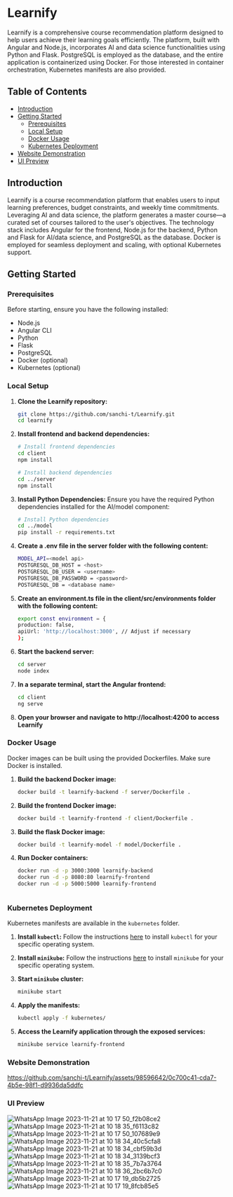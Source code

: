 # Learnify

Learnify is a comprehensive course recommendation platform designed to help users achieve their learning goals efficiently. The platform, built with Angular and Node.js, incorporates AI and data science functionalities using Python and Flask. PostgreSQL is employed as the database, and the entire application is containerized using Docker. For those interested in container orchestration, Kubernetes manifests are also provided.

## Table of Contents
- [Introduction](#introduction)
- [Getting Started](#getting-started)
  - [Prerequisites](#prerequisites)
  - [Local Setup](#local-setup)
  - [Docker Usage](#docker-usage)
  - [Kubernetes Deployment](#kubernetes-deployment)
- [Website Demonstration](#website-demonstration)
- [UI Preview](#ui-preview)

## Introduction

Learnify is a course recommendation platform that enables users to input learning preferences, budget constraints, and weekly time commitments. Leveraging AI and data science, the platform generates a master course—a curated set of courses tailored to the user's objectives. The technology stack includes Angular for the frontend, Node.js for the backend, Python and Flask for AI/data science, and PostgreSQL as the database. Docker is employed for seamless deployment and scaling, with optional Kubernetes support.

## Getting Started

### Prerequisites

Before starting, ensure you have the following installed:

- Node.js
- Angular CLI
- Python
- Flask
- PostgreSQL
- Docker (optional)
- Kubernetes (optional)

### Local Setup

1. **Clone the Learnify repository:**

   ```bash
   git clone https://github.com/sanchi-t/Learnify.git
   cd learnify

2. **Install frontend and backend dependencies:**

   ```bash
   # Install frontend dependencies
   cd client
   npm install

   # Install backend dependencies
   cd ../server
   npm install

3. **Install Python Dependencies:**
    Ensure you have the required Python dependencies installed for the AI/model component:

    ```bash
    # Install Python dependencies
    cd ../model
    pip install -r requirements.txt

4. **Create a .env file in the server folder with the following content:**

    ```bash
    MODEL_API=<model api>
    POSTGRESQL_DB_HOST = <host>
    POSTGRESQL_DB_USER = <username>
    POSTGRESQL_DB_PASSWORD = <password>
    POSTGRESQL_DB = <database name>


5. **Create an environment.ts file in the client/src/environments folder with the following content:**

    ```bash
    export const environment = {
    production: false,
    apiUrl: 'http://localhost:3000', // Adjust if necessary
    };

6. **Start the backend server:**

    ```bash
    cd server
    node index

7. **In a separate terminal, start the Angular frontend:**

    ```bash
    cd client
    ng serve


8. **Open your browser and navigate to http://localhost:4200 to access Learnify**



### Docker Usage

Docker images can be built using the provided Dockerfiles. Make sure Docker is installed.

1. **Build the backend Docker image:**

   ```bash
   docker build -t learnify-backend -f server/Dockerfile .


2. **Build the frontend Docker image:**

   ```bash
   docker build -t learnify-frontend -f client/Dockerfile .

3. **Build the flask Docker image:**

   ```bash
   docker build -t learnify-model -f model/Dockerfile .

4. **Run Docker containers:**

    ```bash
    docker run -d -p 3000:3000 learnify-backend
    docker run -d -p 8080:80 learnify-frontend
    docker run -d -p 5000:5000 learnify-frontend



### Kubernetes Deployment
Kubernetes manifests are available in the `kubernetes` folder.


1. **Install `kubectl`:**
Follow the instructions [here](https://kubernetes.io/docs/tasks/tools/) to install `kubectl` for your specific operating system.


2. **Install `minikube`:**
Follow the instructions [here](https://minikube.sigs.k8s.io/docs/start/) to install `minikube` for your specific operating system.


3. **Start `minikube` cluster:**

   ```bash
   minikube start

4. **Apply the manifests:**

   ```bash
   kubectl apply -f kubernetes/


5. **Access the Learnify application through the exposed services:**

   ```bash
   minikube service learnify-frontend

### Website Demonstration

https://github.com/sanchi-t/Learnify/assets/98596642/0c700c41-cda7-4b5e-98f1-d9936da5ddfc

### UI Preview

![WhatsApp Image 2023-11-21 at 10 17 50_f2b08ce2](https://github.com/sanchi-t/Learnify/assets/98596642/5e7533c3-d2a4-4ad1-a087-d01ec4cb8100)
![WhatsApp Image 2023-11-21 at 10 18 35_f6113c82](https://github.com/sanchi-t/Learnify/assets/98596642/a65f5373-d150-4815-8734-788b23d48c4d)
![WhatsApp Image 2023-11-21 at 10 17 50_107689e9](https://github.com/sanchi-t/Learnify/assets/98596642/a58bbaac-37d4-4273-a1a0-dd9c77afa9eb)
![WhatsApp Image 2023-11-21 at 10 18 34_40c5cfa8](https://github.com/sanchi-t/Learnify/assets/98596642/9271f84a-c4bf-4eb2-97d9-2edd3c5ccf32)
![WhatsApp Image 2023-11-21 at 10 18 34_cbf59b3d](https://github.com/sanchi-t/Learnify/assets/98596642/ffba076b-bbad-4a2f-a8e4-b15a10e613eb)
![WhatsApp Image 2023-11-21 at 10 18 34_3139bcf3](https://github.com/sanchi-t/Learnify/assets/98596642/68dd067d-94b0-433b-8018-f66386fa537e)
![WhatsApp Image 2023-11-21 at 10 18 35_7b7a3764](https://github.com/sanchi-t/Learnify/assets/98596642/b5571cb3-2c24-4a19-9a82-3d199619735b)
![WhatsApp Image 2023-11-21 at 10 18 36_2bc6b7c0](https://github.com/sanchi-t/Learnify/assets/98596642/0876eb6b-707f-4583-abd8-1452b510b9d2)
![WhatsApp Image 2023-11-21 at 10 17 19_db5b2725](https://github.com/sanchi-t/Learnify/assets/98596642/44f49a4c-5113-46ef-b5f5-a6f3150fe58b)
![WhatsApp Image 2023-11-21 at 10 17 19_8fcb85e5](https://github.com/sanchi-t/Learnify/assets/98596642/21f037b1-077e-4627-a284-3db096fdc482)








